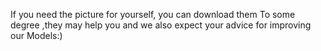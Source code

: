 If you need the picture for yourself, you can download them
To some degree ,they may help you and we also expect your advice for improving our Models:) 
